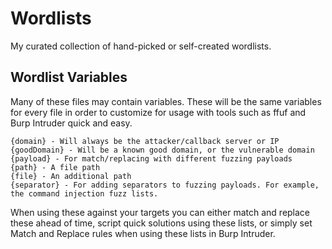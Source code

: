 # Wordlists

My curated collection of hand-picked or self-created wordlists. 

## Wordlist Variables

Many of these files may contain variables. These will be the same variables for every file in order to customize for usage with tools such as ffuf and Burp Intruder quick and easy. 

```
{domain} - Will always be the attacker/callback server or IP
{goodDomain} - Will be a known good domain, or the vulnerable domain 
{payload} - For match/replacing with different fuzzing payloads
{path} - A file path
{file} - An additional path
{separator} - For adding separators to fuzzing payloads. For example, the command injection fuzz lists. 
```

When using these against your targets you can either match and replace these ahead of time, script quick solutions using these lists, or simply set Match and Replace rules when using these lists in Burp Intruder.
